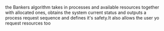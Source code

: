 the Bankers algorithm takes in processes and available resources together with allocated ones, obtains the system current status and outputs a process request sequence and defines it's safety.It also allows the user yo request resources too
